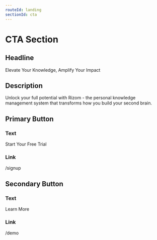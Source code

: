 ```yaml
---
routeId: landing
sectionId: cta
---
```


# CTA Section

## Headline

Elevate Your Knowledge, Amplify Your Impact

## Description

Unlock your full potential with Rizom - the personal knowledge management system that transforms how you build your second brain.

## Primary Button

### Text

Start Your Free Trial

### Link

/signup

## Secondary Button

### Text

Learn More

### Link

/demo

